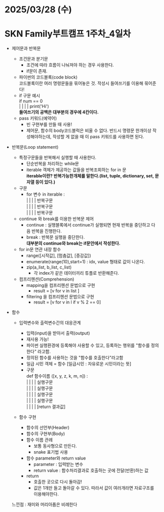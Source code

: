 # 2025/03/28 (수)
# SKN Family부트캠프 1주차_4일차
- 제어문과 반복문
    - 조건문과 분기문
        - 조건에 따라 흐름이 나눠져야 하는 경우 사용한다.
        - if문이 존재.
    - 파이썬의 코드블록(code block)<br>
      코드블록이란 여러 명령문들을 묶어놓은 것.
      작성시 들여쓰기를 이용해 묶어준다!
    - if 구문 예시<br>
      if num == 0 <br>
      | | | | print('Hi') <br>
      **들여쓰기의 공백은 대부분의 경우에 4칸이다.**
    - pass 키워드(예약어)
        - 빈 구현부를 만들 때 사용!
        - 제어문, 함수의 body코드블럭은 비울 수 없다. 반드시 명령문 한개이상 작성해야하는데, 작성할 게 없을 때 이 pass 키워드를 사용하면 된다.
- 반복문(Loop statement)
    - 특정구문들을 반복해서 실행할 때 사용한다.
        - 단순반복을 처리하는 while문
        - iterable 객체가 제공하는 값들을 반복조회하는 for in 문<br>
        **iterable이란? 반복가능한개체를 말한다.(list, tuple, dictionary, set, 문자열 등이 있다.)**
    - 구문
        - for 변수 in iterable : <br>
        | | | | 반복구문 <br>
        | | | | 반복구문 <br>
        | | | | 반복구문 <br> 
    - continue 와 break를 이용한 반복문 제어
        - continue : 실행블록에서 continue가 실행되면 현재 반복을 중단하고 다음 반복을 진행한다.
        - break : 반복문 실행을 중단한다.<br>
        **대부분의 continue와 break는 if문안에서 작성한다.**
    - for in문 연관 내장 함수
        - range([시작값], [멈춤값], [증감값])
        - enumerate(range(10),start=1) : idx, value 형태로 값이 나온다.
        - zip(a_list, b_list, c_list) <br>
          - 각 index가 같은 데이터끼리 튜플로 반환해준다.
    - 컴프리헨션(Comprehension)
        - mapping을 컴프리헨션 문법으로 구현
            - result = [v for v in list ]
        - filtering 을 컴프리헨션 문법으로 구현
            - result = [v for v in l if v % 2 == 0]

- 함수
    - 입력변수와 출력변수간의 대응관계
        - 입력(input)을 받아서 출력(output)
        - 재사용 가능!
        - 파이썬 실행환경에 등록해야 사용할 수 있고, 등록하는 행위를 "함수를 정의한다" 라고함.
        - 정의된 함수를 사용하는 것을 "함수를 호출한다"라고함
        - 일급 시민 객체 = 함수 [일급시민 : 자유로운 시민이라는 뜻]
        - 구문 <br>
        def 함수이름 ([x, y, z, k, m, n]) : <br>
        | | | | 실행구문<br>
        | | | | 실행구문<br>
        | | | | 실행구문<br>
        | | | | 실행구문<br>
        | | | | [return 결과값]<br>

    - 함수 구현
        - 함수의 선언부(Header)
        - 함수의 구현부(Body)
        - 함수 이름 관례
            - 보통 동사형으로 만든다.
            - snake 표기법 사용
        - 함수 parameter와 return value
            - parameter : 입력받는 변수
            - return value : 함수처리결과로 호출하는 곳에 전달(반환)하는 값
        - return
            - 호출한 곳으로 다시 돌아감!
            - 값은 1개만 들고 돌아갈 수 있다. 따라서 값이 여러개라면 자료구조를 이용해야한다.

    느낀점 : 재미와 머리아픔은 비례한다
